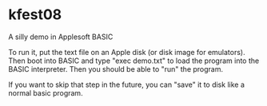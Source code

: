 kfest08
=======

A silly demo in Applesoft BASIC

To run it, put the text file on an Apple disk (or disk image for emulators).
Then boot into BASIC and type "exec demo.txt" to load the program into
the BASIC interpreter.  Then you should be able to "run" the program. 

If you want to skip that step in the future, you can "save" it to disk like
a normal basic program.
